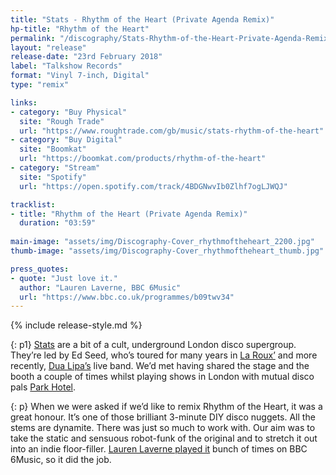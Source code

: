 ```yaml
---
title: "Stats - Rhythm of the Heart (Private Agenda Remix)"
hp-title: "Rhythm of the Heart"
permalink: "/discography/Stats-Rhythm-of-the-Heart-Private-Agenda-Remix/"
layout: "release"
release-date: "23rd February 2018"
label: "Talkshow Records"
format: "Vinyl 7-inch, Digital"
type: "remix"

links:
- category: "Buy Physical"
  site: "Rough Trade"
  url: "https://www.roughtrade.com/gb/music/stats-rhythm-of-the-heart"
- category: "Buy Digital"
  site: "Boomkat"
  url: "https://boomkat.com/products/rhythm-of-the-heart"
- category: "Stream"
  site: "Spotify"
  url: "https://open.spotify.com/track/4BDGNwvIb0Zlhf7ogLJWQJ"

tracklist:
- title: "Rhythm of the Heart (Private Agenda Remix)"
  duration: "03:59"
    
main-image: "assets/img/Discography-Cover_rhythmoftheheart_2200.jpg"
thumb-image: "assets/img/Discography-Cover_rhythmoftheheart_thumb.jpg"

press_quotes:
- quote: "Just love it."
  author: "Lauren Laverne, BBC 6Music"
  url: "https://www.bbc.co.uk/programmes/b09twv34"
---
```

{% include release-style.md %}

{: p1}
[Stats](https://soundcloud.com/statsstatsstats) are a bit of a cult, underground London disco supergroup. They’re led by Ed Seed, who’s toured for many years in [La Roux’](https://en.wikipedia.org/wiki/La_Roux) and more recently, [Dua Lipa’s](http://dualipa.com/) live band. We’d met having shared the stage and the booth a couple of times whilst playing shows in London with mutual disco pals [Park Hotel](http://www.parkhotelband.com/). 

{: p}
When we were asked if we’d like to remix Rhythm of the Heart, it was a great honour. It’s one of those brilliant 3-minute DIY disco nuggets. All the stems are dynamite. There was just so much to work with. Our aim was to take the static and sensuous robot-funk of the original and to stretch it out into an indie floor-filler. [Lauren Laverne played it](https://www.bbc.co.uk/programmes/b09twv34) bunch of times on BBC 6Music, so it did the job.
